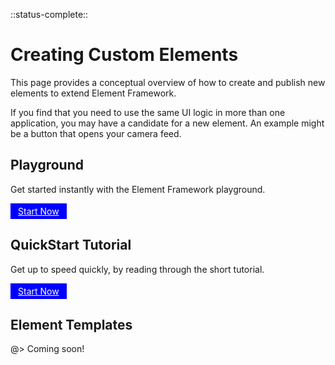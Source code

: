 <!-- 
title: Element Framework Extra
location: ./creating-custom-elements
type: page
layout: default
-->

::status-complete::

# Creating Custom Elements

This page provides a conceptual overview of how to create and publish new elements to extend Element Framework.

If you find that you need to use the same UI logic in more than one application, you may have a candidate for a new element. An example might be a button that opens your camera feed.

## Playground

Get started instantly with the Element Framework playground.

<a target="_blank" href="https://codesandbox.io/s/basic-element-s2i9x?file=/src/efx-element.ts" style="display:inline-block;padding:4px 12px;background:blue;color:white">Start Now</a>

## QuickStart Tutorial

Get up to speed quickly, by reading through the short tutorial.

<a href="./tutorials/element" style="display:inline-block;padding:4px 12px;background:blue;color:white">Start Now</a>

## Element Templates

@> Coming soon!
